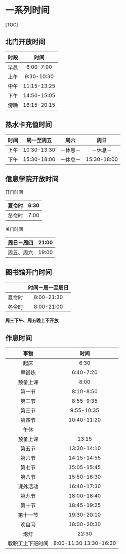 # 一系列时间
[TOC]

## 北门开放时间

| 时段 | 时间 |
| :-: | :-: |
| 早晨 | 6:00-7:00 |
| 上午 | 9:30-10:30 |
| 中午 | 11:15-13:25 |
| 下午 | 14:50-15:05 |
| 傍晚 | 16:15-20:15 |

## 热水卡充值时间

| 时间 | 周一至周五 | 周六 | 周日 |
| :-: | :-: | :-: | :-: |
| 上午 | 10:30-13:30 | －休息－ | －休息－ |
| 下午 | 15:30-18:00 | －休息－ | 15:30-18:00 |

## 信息学院开放时间

开门时间

| 夏令时 | 6:30 |
| :-: | :-: |
| 冬令时 | 7:00 |

关门时间

| 周日－周四 | 21:00 |
| :-: | :-: |
| 周五、周六 | 19:00 |

## 图书馆开门时间

|  | 时间－周一至周日 |
| :-: | :-: |
| 夏令时 | 8:00-21:30 |
| 冬令时 | 8:00-21:00 |

**周三下午、周五晚上不开放**

## 作息时间

| 事物 | 时间 |
| :--: | :--: |
| 起床  | 6:30 |
| 早锻炼 | 6:40-7:20 |
| 预备上课 | 8:00 |
| 第一节 | 8:10-8:50 |
| 第二节 | 8:55-9:35 |
| 第三节 | 9:55-10:35 |
| 第四节 | 10:40-11:20 |
| 午休 |  |
| 预备上课 | 13:15 |
| 第五节 | 13:30-14:10 |
| 第六节 | 14:15-14:55 |
| 第七节 | 15:05-15:45 |
| 第八节 | 15:50-16:30 |
| 课外活动 | 16:40-17:30 |
| 第九节 | 18:00-18:40 |
| 第十节 | 18:45-19:25 |
| 第十一节 | 19:30-20:10 |
| 晚自习 | 18:00-20:30 |
| 熄灯 | 22:30 |
| 教职工上下班时间 | 8:00-11:30 13:30-16:30 |




